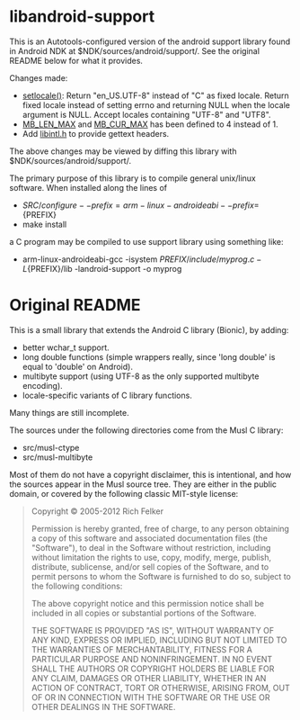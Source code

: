 libandroid-support
==================
This is an Autotools-configured version of the android support library found
in Android NDK at $NDK/sources/android/support/. See the original
README below for what it provides.

Changes made:

- [setlocale()](src/locale/setlocale.c): Return "en_US.UTF-8" instead of "C" as fixed locale.  Return fixed locale instead of setting errno and returning NULL when the locale argument is NULL. Accept locales containing "UTF-8" and "UTF8".
- [MB_LEN_MAX](include/machine/limits.h) and [MB_CUR_MAX](include/stdlib.h) has been defined to 4 instead of 1.
- Add [libintl.h](include/libintl.h) to provide gettext headers.

The above changes may be viewed by diffing this library with $NDK/sources/android/support/.

The primary purpose of this library is to compile general unix/linux software. When installed along the lines of

- ${SRC}/configure --prefix=arm-linux-androideabi --prefix=${PREFIX}
- make install

a C program may be compiled to use support library using something like:

- arm-linux-androideabi-gcc -isystem ${PREFIX}/include/ myprog.c -L${PREFIX}/lib -landroid-support -o myprog

Original README
==================
This is a small library that extends the Android C library (Bionic),
by adding:

- better wchar_t support.
- long double functions (simple wrappers really, since 'long double' is
  equal to 'double' on Android).
- multibyte support (using UTF-8 as the only supported multibyte encoding).
- locale-specific variants of C library functions.

Many things are still incomplete.

The sources under the following directories come from the Musl C library:

- src/musl-ctype
- src/musl-multibyte

Most of them do not have a copyright disclaimer, this is intentional,
and how the sources appear in the Musl source tree. They are either in
the public domain, or covered by the following classic
MIT-style license:

>  Copyright © 2005-2012 Rich Felker
>
>  Permission is hereby granted, free of charge, to any person obtaining
>  a copy of this software and associated documentation files (the
>  "Software"), to deal in the Software without restriction, including
>  without limitation the rights to use, copy, modify, merge, publish,
>  distribute, sublicense, and/or sell copies of the Software, and to
>  permit persons to whom the Software is furnished to do so, subject to
>  the following conditions:
>
>  The above copyright notice and this permission notice shall be
>  included in all copies or substantial portions of the Software.
>
>  THE SOFTWARE IS PROVIDED "AS IS", WITHOUT WARRANTY OF ANY KIND,
>  EXPRESS OR IMPLIED, INCLUDING BUT NOT LIMITED TO THE WARRANTIES OF
>  MERCHANTABILITY, FITNESS FOR A PARTICULAR PURPOSE AND NONINFRINGEMENT.
>  IN NO EVENT SHALL THE AUTHORS OR COPYRIGHT HOLDERS BE LIABLE FOR ANY
>  CLAIM, DAMAGES OR OTHER LIABILITY, WHETHER IN AN ACTION OF CONTRACT,
>  TORT OR OTHERWISE, ARISING FROM, OUT OF OR IN CONNECTION WITH THE
>  SOFTWARE OR THE USE OR OTHER DEALINGS IN THE SOFTWARE.
